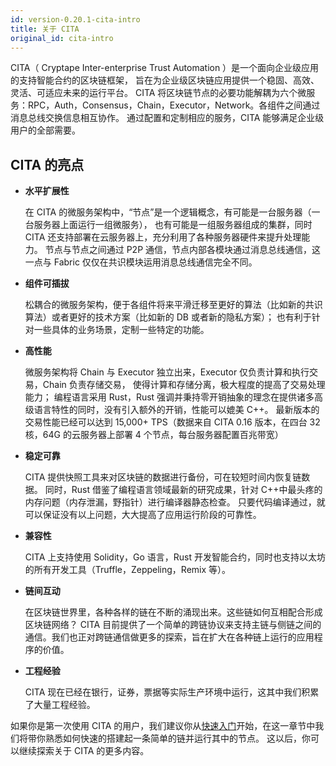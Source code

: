 ```yaml
---
id: version-0.20.1-cita-intro
title: 关于 CITA
original_id: cita-intro
---
```


CITA（ Cryptape Inter-enterprise Trust Automation ）是一个面向企业级应用的支持智能合约的区块链框架， 旨在为企业级区块链应用提供一个稳固、高效、灵活、可适应未来的运行平台。 CITA 将区块链节点的必要功能解耦为六个微服务：RPC，Auth，Consensus，Chain，Executor，Network。各组件之间通过消息总线交换信息相互协作。 通过配置和定制相应的服务，CITA 能够满足企业级用户的全部需要。

## CITA 的亮点

- **水平扩展性**
    
    在 CITA 的微服务架构中，“节点”是一个逻辑概念，有可能是一台服务器（一台服务器上面运行一组微服务）， 也有可能是一组服务器组成的集群，同时 CITA 还支持部署在云服务器上，充分利用了各种服务器硬件来提升处理能力。 节点与节点之间通过 P2P 通信，节点内部各模块通过消息总线通信，这一点与 Fabric 仅仅在共识模块运用消息总线通信完全不同。

- **组件可插拔**
    
    松耦合的微服务架构，便于各组件将来平滑迁移至更好的算法（比如新的共识算法）或者更好的技术方案（比如新的 DB 或者新的隐私方案）； 也有利于针对一些具体的业务场景，定制一些特定的功能。

- **高性能**
    
    微服务架构将 Chain 与 Executor 独立出来，Executor 仅负责计算和执行交易，Chain 负责存储交易， 使得计算和存储分离，极大程度的提高了交易处理能力； 编程语言采用 Rust，Rust 强调并秉持零开销抽象的理念在提供诸多高级语言特性的同时，没有引入额外的开销，性能可以媲美 C++。 最新版本的交易性能已经可以达到 15,000+ TPS（数据来自 CITA 0.16 版本，在四台 32 核，64G 的云服务器上部署 4 个节点，每台服务器配置百兆带宽）

- **稳定可靠**
    
    CITA 提供快照工具来对区块链的数据进行备份，可在较短时间内恢复链数据。 同时，Rust 借鉴了编程语言领域最新的研究成果，针对 C++中最头疼的内存问题（内存泄漏，野指针）进行编译器静态检查。 只要代码编译通过，就可以保证没有以上问题，大大提高了应用运行阶段的可靠性。

- **兼容性**
    
    CITA 上支持使用 Solidity，Go 语言，Rust 开发智能合约，同时也支持以太坊的所有开发工具（Truffle，Zeppeling，Remix 等）。

- **链间互动**
    
    在区块链世界里，各种各样的链在不断的涌现出来。这些链如何互相配合形成区块链网络？ CITA 目前提供了一个简单的跨链协议来支持主链与侧链之间的通信。我们也正对跨链通信做更多的探索，旨在扩大在各种链上运行的应用程序的价值。

- **工程经验**
    
    CITA 现在已经在银行，证券，票据等实际生产环境中运行，这其中我们积累了大量工程经验。

如果你是第一次使用 CITA 的用户，我们建议你从[快速入门](./getting-started)开始，在这一章节中我们将带你熟悉如何快速的搭建起一条简单的链并运行其中的节点。 这以后，你可以继续探索关于 CITA 的更多内容。
